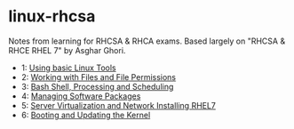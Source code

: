 # linux-rhcsa

Notes from learning for RHCSA &amp; RHCA exams. Based largely on "RHCSA & RHCE RHEL 7" by Asghar Ghori. 

* 1: [Using basic Linux Tools](basic_linux_tools.md)
* 2: [Working with Files and File Permissions](files_and_file_permissions.md)
* 3: [Bash Shell, Processing and Scheduling](bash_processing_scheduling.md)
* 4: [Managing Software Packages](software_packages.md)
* 5: [Server Virtualization and Network Installing RHEL7](server_virtualization_network_installing.md)
* 6: [Booting and Updating the Kernel](booting_kernel_logging.md)